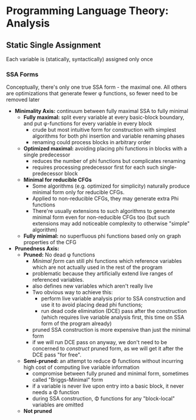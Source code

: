# Programming Language Theory: Analysis

## Static Single Assignment

Each variable is (statically, syntactically) assigned only once

### SSA Forms

Conceptually, there's only one true SSA form - the maximal one.
All others are optimizations that generate fewer φ functions, so fewer need to be removed later

- **Minimality Axis:** continuum between fully maximal SSA to fully minimal
  - **Fully maximal:** split every variable at every basic-block boundary, and put φ-functions for every variable in every block
    - crude but most intuitive form for construction with simplest algorithms for both phi insertion and variable renaming phases
    - renaming could process blocks in arbitrary order 
  - **Optimized maximal:** avoiding placing phi functions in blocks with a single predecessor
    - reduces the number of phi functions but complicates renaming
    - requires processing predecessor first for each such single-predecessor block
  - **Minimal for reducible CFGs**
    - Some algorithms (e.g. optimized for simplicity) naturally produce minimal form only for reducible CFGs. 
    - Applied to non-reducible CFGs, they may generate extra Phi functions
    - There're usually extensions to such algorithms to generate minimal form even for non-reducible CFGs too (but such extensions may add noticeable complexity to otherwise "simple" algorithm)
  - **Fully minimal:** no superfluous phi functions based only on graph properties of the CFG
- **Prunedness Axis:**
  - **Pruned:** No dead φ functions
    - _Minimal form_ can still phi functions which reference variables which are not actually used in the rest of the program
    - problematic because they artificially extend live ranges of referenced variables. 
    - also defines new variables which aren't really live
    - Two obvious way to achieve this: 
      - perform live variable analysis prior to SSA construction and use it to avoid placing dead phi functions; 
      - run dead code elimination (DCE) pass after the construction (which requires live variable analysis first, this time on SSA form of the program already)
    - pruned SSA construction is more expensive than just the minimal form
    - if we will run DCE pass on anyway, we don't need to be concerned to _construct_ pruned form, as we will get it after the DCE pass "for free".
  - **Semi-pruned:** an attempt to reduce Φ functions without incurring high cost of computing live variable information
    - compromise between fully pruned and minimal form, sometimes called "Briggs-Minimal" form
    - if a variable is never live upon entry into a basic block, it never needs a Φ function
    - during SSA construction, Φ functions for any "block-local" variables are omitted
  - **Not pruned**
